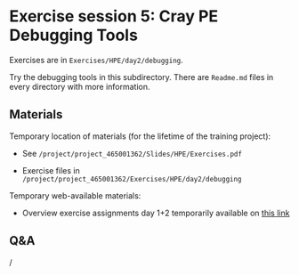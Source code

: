 # Exercise session 5: Cray PE Debugging Tools

Exercises are in `Exercises/HPE/day2/debugging`.

Try the debugging tools in this subdirectory.
There are `Readme.md` files in every directory with more information.


## Materials

<!--
No materials available at the moment.
-->

Temporary location of materials (for the lifetime of the training project):

-   See `/project/project_465001362/Slides/HPE/Exercises.pdf`

-   Exercise files in `/project/project_465001362/Exercises/HPE/day2/debugging`

Temporary web-available materials:

-    Overview exercise assignments day 1+2 temporarily available on
     [this link](https://462000265.lumidata.eu/4day-20241028/files/LUMI-4day-20241028-2_Exercises_day2.pdf)

<!--
Archived materials on LUMI:

-   Exercise assignments in `/appl/local/training/4day-20241028/files/LUMI-4day-20241028-Exercises_HPE.pdf`

-   Exercises as bizp2-compressed tar file in
   `/appl/local/training/4day-20241028/files/LUMI-4day-20241028-Exercises_HPE.tar.bz2`

-   Exercises as uncompressed tar file in
   `/appl/local/training/4day-20241028/files/LUMI-4day-20241028-Exercises_HPE.tar`
-->


## Q&A

/
